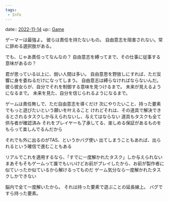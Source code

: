```yaml
---
tags:
 - Info
---
```


date:: [2022-11-14](Daily_Note/2022-11-14.md)
up:: [Game](Bar/Novel/Topics/Game.md)

ゲーマーは最強よ。
彼らは責任を持たないもの。
自由意志を阻害されない。常に辞める選択肢がある。

でも、じゃあ責任ってなんなの？
自由意志を縛ってまで、その仕事に従事する意味があるの？

君が思っている以上に、弱い人間は多い。
自由意思を野放しにすれば、ただ反響に身を委ねるだけになってしまう。
自由意志は縛らなければならないんだ。彼ら彼女らが、自分でそれを制御する意味を見つけるまで。
未来が見えるようになるまで。
未来を見た、自分を信じられるようになるまで。


ゲームは責任無しで、ただ自由意志を導くだけ
次にやりたいこと、持った要素でもっと遊びたいという願いを叶えること
けれどそれは、その道具で解決できるとされるタスクしか与えられないし、与えてはならない
道具もタスクも全て供与者が確認済み
それをプレイヤーも了承してる、楽しめる保証があるものをもらって楽しんでるんだから

それでも外に出るのがTAS、というかバグ使い
出てしまうこともあれば、出られるという確信で進むこともある

リアルでこれを適用するなら、「すでに一度解かれたタスク」しか与えられない
まあそもそもゲームって誰でもいいけどお前がプレイしたから、お前が製作者に似ていったか似ているから解けるってものだ
ゲーム気分なら一度解かれたタスクしかできない

脳内で全て一度解いたから。
それは持った要素で遊ぶことの延長線上。
バグですら持った要素。
